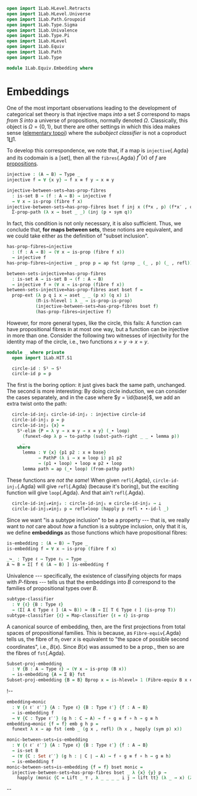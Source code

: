 ```agda
open import 1Lab.HLevel.Retracts
open import 1Lab.HLevel.Universe
open import 1Lab.Path.Groupoid
open import 1Lab.Type.Sigma
open import 1Lab.Univalence
open import 1Lab.Type.Pi
open import 1Lab.HLevel
open import 1Lab.Equiv
open import 1Lab.Path
open import 1Lab.Type

module 1Lab.Equiv.Embedding where
```

<!--
```
private variable
  ℓ ℓ₁ : Level
  A B : Type ℓ
  w x : A
```
-->

# Embeddings

One of the most important observations leading to the development of
categorical set theory is that injective maps _into_ a set $S$
correspond to maps _from_ $S$ _into_ a universe of propositions,
normally denoted $\Omega$. Classically, this object is $\Omega = \{ 0 ,
1 \}$, but there are other settings in which this idea makes sense
([elementary topoi]) where the _subobject classifier_ is not a coproduct
$1 \coprod 1$.

[elementary topoi]: https://ncatlab.org/nlab/show/elementary+topos

To develop this correspondence, we note that, if a map is
`injective`{.Agda} and its codomain is a [set], then all the
`fibres`{.Agda} $f^*(x)$ of $f$ are [propositions].

[sets]: 1Lab.HLevel.html#is-set
[propositions]: 1Lab.HLevel.html#is-prop

```agda
injective : (A → B) → Type _
injective f = ∀ {x y} → f x ≡ f y → x ≡ y

injective-between-sets→has-prop-fibres
  : is-set B → (f : A → B) → injective f
  → ∀ x → is-prop (fibre f x)
injective-between-sets→has-prop-fibres bset f inj x (f*x , p) (f*x′ , q) =
  Σ-prop-path (λ x → bset _ _) (inj (p ∙ sym q))
```

In fact, this condition is not only necessary, it is also sufficient.
Thus, we conclude that, **for maps between sets**, these notions are
equivalent, and we could take either as the definition of "subset
inclusion".

```agda
has-prop-fibres→injective
  : (f : A → B) → (∀ x → is-prop (fibre f x))
  → injective f
has-prop-fibres→injective _ prop p = ap fst (prop _ (_ , p) (_ , refl))

between-sets-injective≃has-prop-fibres
  : is-set A → is-set B → (f : A → B)
  → injective f ≃ (∀ x → is-prop (fibre f x))
between-sets-injective≃has-prop-fibres aset bset f =
  prop-ext (λ p q i x → aset _ _ (p x) (q x) i)
           (Π-is-hlevel 1 λ _ → is-prop-is-prop)
           (injective-between-sets→has-prop-fibres bset f)
           (has-prop-fibres→injective f)
```

However, for more general types, like the circle, this fails: A function
can have propositional fibres in at most one way, but a function can be
injective in more than one. Consider the following two witnesses of
injectivity for the identity map of the circle, i.e., two functions $x =
y → x = y$.

```agda
module _ where private
  open import 1Lab.HIT.S1

  circle-id : S¹ → S¹
  circle-id p = p
```

The first is the boring option: it just gives back the same path,
unchanged. The second is more interesting: By doing circle induction, we
can consider the cases separately, and in the case where $y =
\id{base}$, we add an extra twist onto the path:

```agda
  circle-id-inj₁ circle-id-inj₂ : injective circle-id
  circle-id-inj₁ p = p
  circle-id-inj₂ {x} =
    S¹-elim {P = λ y → x ≡ y → x ≡ y} (_∙ loop)
      (funext-dep λ p → to-pathp (subst-path-right _ _ ∙ lemma p))
      _
    where
      lemma : ∀ {x} {p1 p2 : x ≡ base}
            → PathP (λ i → x ≡ loop i) p1 p2
            → (p1 ∙ loop) ∙ loop ≡ p2 ∙ loop
      lemma path = ap (_∙ loop) (from-pathp path)
```

These functions are _not the same_! When given `refl`{.Agda},
`circle-id-inj₁`{.Agda} will give `refl`{.Agda} (because it's boring),
but the exciting function will give `loop`{.Agda}. And that ain't
`refl`{.Agda}.

```agda
  circle-id-inj₁≠inj₂ : circle-id-inj₁ ≡ circle-id-inj₂ → ⊥
  circle-id-inj₁≠inj₂ p = refl≠loop (happly p refl ∙ ∙-id-l _)
```

Since we want "is a subtype inclusion" to be a property --- that is, we
really want to _not_ care about _how_ a function is a subtype inclusion,
only that it is, we define **embeddings** as those functions which have
propositional fibres:

```agda
is-embedding : (A → B) → Type _
is-embedding f = ∀ x → is-prop (fibre f x)

_↪_ : Type ℓ → Type ℓ₁ → Type _
A ↪ B = Σ[ f ∈ (A → B) ] is-embedding f
```

Univalence --- specifically, the existence of classifying objects for
maps with $P$-fibres --- tells us that the embeddings into $B$
correspond to the families of propositional types over $B$.

```agda
subtype-classifier
  : ∀ {ℓ} {B : Type ℓ}
  → (Σ[ A ∈ Type ℓ ] (A ↪ B)) ≃ (B → Σ[ T ∈ Type ℓ ] (is-prop T))
subtype-classifier {ℓ} = Map-classifier {ℓ = ℓ} is-prop
```

A canonical source of embedding, then, are the first projections from
total spaces of propositional families. This is because, as
`Fibre-equiv`{.Agda} tells us, the fibre of $\pi_1$ over $x$ is
equivalent to "the space of possible second coordinates", i.e., $B(x)$.
Since $B(x)$ was assumed to be a prop., then so are the fibres of
`fst`{.Agda}.

```agda
Subset-proj-embedding
  : ∀ {B : A → Type ℓ} → (∀ x → is-prop (B x))
  → is-embedding {A = Σ B} fst
Subset-proj-embedding {B = B} Bprop x = is-hlevel≃ 1 (Fibre-equiv B x e⁻¹) (Bprop _)
```

!--
```agda
embedding→monic
  : ∀ {ℓ ℓ′ ℓ′′} {A : Type ℓ} {B : Type ℓ′} {f : A → B}
  → is-embedding f
  → ∀ {C : Type ℓ′′} (g h : C → A) → f ∘ g ≡ f ∘ h → g ≡ h
embedding→monic {f = f} emb g h p =
  funext λ x → ap fst (emb _ (g x , refl) (h x , happly (sym p) x))

monic-between-sets→is-embedding
  : ∀ {ℓ ℓ′ ℓ′′} {A : Type ℓ} {B : Type ℓ′} {f : A → B}
  → is-set B
  → (∀ {C : Set ℓ′′} (g h : ∣ C ∣ → A) → f ∘ g ≡ f ∘ h → g ≡ h)
  → is-embedding f
monic-between-sets→is-embedding {f = f} bset monic =
  injective-between-sets→has-prop-fibres bset _ λ {x} {y} p →
    happly (monic {C = Lift _ ⊤ , λ _ _ _ _ i j → lift tt} (λ _ → x) (λ _ → y) (funext (λ _ → p))) _
```
--

